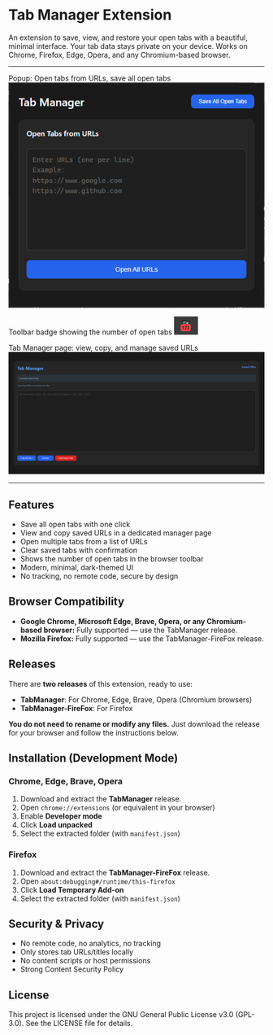 # Tab Manager Extension

An extension to save, view, and restore your open tabs with a beautiful, minimal interface.
Your tab data stays private on your device. Works on Chrome, Firefox, Edge, Opera, and any Chromium-based browser.

---

Popup: Open tabs from URLs, save all open tabs
![Tab Manager Popup](tm1.png)

Toolbar badge showing the number of open tabs
![Toolbar Badge Example](tm2.png)

Tab Manager page: view, copy, and manage saved URLs
![Tab Manager Page](tm3.png)

---

## Features
- Save all open tabs with one click
- View and copy saved URLs in a dedicated manager page
- Open multiple tabs from a list of URLs
- Clear saved tabs with confirmation
- Shows the number of open tabs in the browser toolbar
- Modern, minimal, dark-themed UI
- No tracking, no remote code, secure by design

## Browser Compatibility
- **Google Chrome, Microsoft Edge, Brave, Opera, or any Chromium-based browser:** Fully supported — use the TabManager release.
- **Mozilla Firefox:** Fully supported — use the TabManager-FireFox release.

## Releases

There are **two releases** of this extension, ready to use:

- **TabManager**: For Chrome, Edge, Brave, Opera (Chromium browsers)
- **TabManager-FireFox**: For Firefox

**You do not need to rename or modify any files.**
Just download the release for your browser and follow the instructions below.

## Installation (Development Mode)

### Chrome, Edge, Brave, Opera
1. Download and extract the **TabManager** release.
2. Open `chrome://extensions` (or equivalent in your browser)
3. Enable **Developer mode**
4. Click **Load unpacked**
5. Select the extracted folder (with `manifest.json`)

### Firefox
1. Download and extract the **TabManager-FireFox** release.
2. Open `about:debugging#/runtime/this-firefox`
3. Click **Load Temporary Add-on**
4. Select the extracted folder (with `manifest.json`)

## Security & Privacy
- No remote code, no analytics, no tracking
- Only stores tab URLs/titles locally
- No content scripts or host permissions
- Strong Content Security Policy

## License
This project is licensed under the GNU General Public License v3.0 (GPL-3.0). See the LICENSE file for details. 